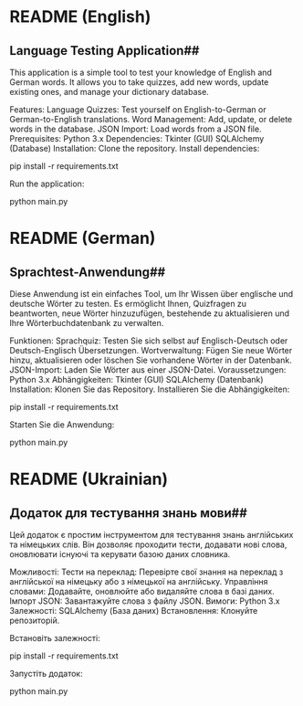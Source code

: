 # README (English)
  
## Language Testing Application##
This application is a simple tool to test your knowledge of English and German words. It allows you to take quizzes, add new words, update existing ones, and manage your dictionary database.

Features:
Language Quizzes: Test yourself on English-to-German or German-to-English translations.
Word Management: Add, update, or delete words in the database.
JSON Import: Load words from a JSON file.
Prerequisites:
Python 3.x
Dependencies:
Tkinter (GUI)
SQLAlchemy (Database)
Installation:
Clone the repository.
Install dependencies:

pip install -r requirements.txt

Run the application:

python main.py

# README (German)

## Sprachtest-Anwendung##
Diese Anwendung ist ein einfaches Tool, um Ihr Wissen über englische und deutsche Wörter zu testen. Es ermöglicht Ihnen, Quizfragen zu beantworten, neue Wörter hinzuzufügen, bestehende zu aktualisieren und Ihre Wörterbuchdatenbank zu verwalten.

Funktionen:
Sprachquiz: Testen Sie sich selbst auf Englisch-Deutsch oder Deutsch-Englisch Übersetzungen.
Wortverwaltung: Fügen Sie neue Wörter hinzu, aktualisieren oder löschen Sie vorhandene Wörter in der Datenbank.
JSON-Import: Laden Sie Wörter aus einer JSON-Datei.
Voraussetzungen:
Python 3.x
Abhängigkeiten:
Tkinter (GUI)
SQLAlchemy (Datenbank)
Installation:
Klonen Sie das Repository.
Installieren Sie die Abhängigkeiten:

pip install -r requirements.txt

Starten Sie die Anwendung:

python main.py

# README (Ukrainian)

## Додаток для тестування знань мови##
Цей додаток є простим інструментом для тестування знань англійських та німецьких слів. Він дозволяє проходити тести, додавати нові слова, оновлювати існуючі та керувати базою даних словника.

Можливості:
Тести на переклад: Перевірте свої знання на переклад з англійської на німецьку або з німецької на англійську.
Управління словами: Додавайте, оновлюйте або видаляйте слова в базі даних.
Імпорт JSON: Завантажуйте слова з файлу JSON.
Вимоги:
Python 3.x
Залежності:
SQLAlchemy (База даних)
Встановлення:
Клонуйте репозиторій.

Встановіть залежності:

pip install -r requirements.txt

Запустіть додаток:

python main.py
